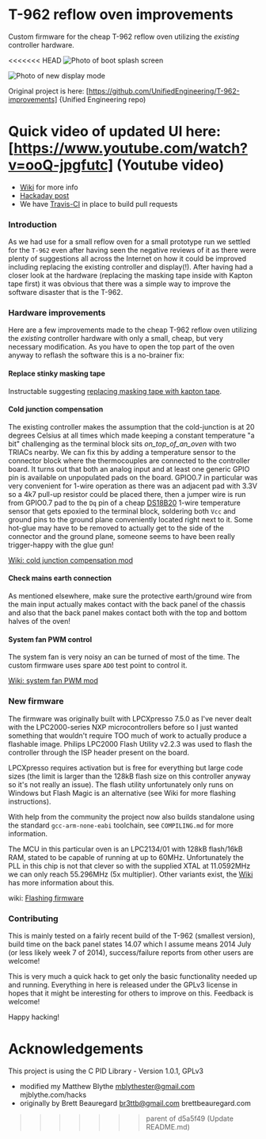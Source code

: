 ﻿T-962 reflow oven improvements
==============================
Custom firmware for the cheap T-962 reflow oven utilizing the _existing_ controller hardware.

<<<<<<< HEAD
![Photo of boot splash screen](http://www.smashcat.org/av/T-962-2.jpg)

![Photo of new display mode](http://www.smashcat.org/av/display-mode-2-2.jpg)

Original project is here: [https://github.com/UnifiedEngineering/T-962-improvements] {Unified Engineering repo)

Quick video of updated UI here: [https://www.youtube.com/watch?v=ooQ-jpgfutc] (Youtube video)
=======
 - [Wiki] for more info
 - [Hackaday post]
 - We have [Travis-CI] in place to build pull requests

### Introduction

As we had use for a small reflow oven for a small prototype run we settled for the `T-962` even after having seen the negative reviews of it as there were plenty of suggestions all across the Internet on how it could be improved including replacing the existing controller and display(!). After having had a closer look at the hardware (replacing the masking tape inside with Kapton tape first) it was obvious that there was a simple way to improve the software disaster that is the T-962.


### Hardware improvements

Here are a few improvements made to the cheap T-962 reflow oven utilizing the _existing_ controller hardware with only a small, cheap, but very necessary modification. As you have to open the top part of the oven anyway to reflash the software this is a no-brainer fix:

#### Replace stinky masking tape

Instructable suggesting [replacing masking tape with kapton tape](http://www.instructables.com/id/T962A-SMD-Reflow-Oven-FixHack/?ALLSTEPS).

#### Cold junction compensation

The existing controller makes the assumption that the cold-junction is at 20 degrees Celsius at all times which made keeping a constant temperature "a bit" challenging as the terminal block sits _on_top_of_an_oven_ with two TRIACs nearby.
We can fix this by adding a temperature sensor to the connector block where the thermocouples are connected to the controller board.
It turns out that both an analog input and at least one generic GPIO pin is available on unpopulated pads on the board. GPIO0.7 in particular was very convenient for 1-wire operation as there was an adjacent pad with 3.3V so a 4k7 pull-up resistor could be placed there, then a jumper wire is run from GPIO0.7 pad to the `Dq` pin of a cheap [DS18B20] 1-wire temperature sensor that gets epoxied to the terminal block, soldering both `Vcc` and ground pins to the ground plane conveniently located right next to it. Some hot-glue may have to be removed to actually get to the side of the connector and the ground plane, someone seems to have been really trigger-happy with the glue gun!

[Wiki: cold junction compensation mod](https://github.com/UnifiedEngineering/T-962-improvements/wiki)


#### Check mains earth connection

As mentioned elsewhere, make sure the protective earth/ground wire from the main input actually makes contact with the back panel of the chassis and also that the back panel makes contact both with the top and bottom halves of the oven!

#### System fan PWM control

The system fan is very noisy an can be turned of most of the time. The custom firmware uses spare `ADO` test point to control it.

[Wiki: system fan PWM mod](https://github.com/UnifiedEngineering/T-962-improvements/wiki/System-fan-control)

### New firmware

The firmware was originally built with LPCXpresso 7.5.0 as I've never dealt with the LPC2000-series NXP microcontrollers before so I just wanted something that wouldn't require TOO much of work to actually produce a flashable image. Philips LPC2000 Flash Utility v2.2.3 was used to flash the controller through the ISP header present on the board.

LPCXpresso requires activation but is free for everything but large code sizes (the limit is larger than the 128kB flash size on this controller anyway so it's not really an issue). The flash utility unfortunately only runs on Windows but Flash Magic is an alternative (see Wiki for more flashing instructions).

With help from the community the project now also builds standalone using the standard `gcc-arm-none-eabi` toolchain, see `COMPILING.md` for more information.

The MCU in this particular oven is an LPC2134/01 with 128kB flash/16kB RAM, stated to be capable of running at up to 60MHz. Unfortunately the PLL in this chip is not that clever so with the supplied XTAL at 11.0592MHz we can only reach 55.296MHz (5x multiplier). Other variants exist, the [Wiki] has more information about this.

wiki: [Flashing firmware]

### Contributing
This is mainly tested on a fairly recent build of the T-962 (smallest version), build time on the back panel states 14.07 which I assume means 2014 July (or less likely week 7 of 2014), success/failure reports from other users are welcome!

This is very much a quick hack to get only the basic functionality needed up and running. Everything in here is released under the GPLv3 license in hopes that it might be interesting for others to improve on this. Feedback is welcome!

Happy hacking!

# Acknowledgements
This project is using the C PID Library - Version 1.0.1, GPLv3
 * modified my Matthew Blythe <mblythester@gmail.com> mjblythe.com/hacks
 * originally by Brett Beauregard <br3ttb@gmail.com> brettbeauregard.com

[wiki]: https://github.com/UnifiedEngineering/T-962-improvements/wiki
[Travis-CI]: https://travis-ci.org/UnifiedEngineering/T-962-improvements
[Flashing firmware]: https://github.com/UnifiedEngineering/T-962-improvements/wiki/Flashing-the-LPC21xx-controller
[DS18B20]: http://datasheets.maximintegrated.com/en/ds/DS18B20.pdf
[hackaday post]: http://hackaday.com/2014/11/27/improving-the-t-962-reflow-oven/
>>>>>>> parent of d5a5f49 (Update README.md)
